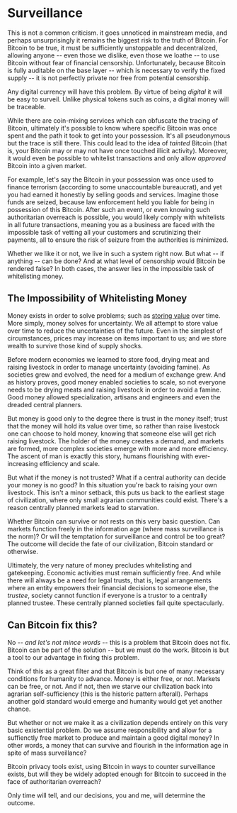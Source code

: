 # Surveillance

This is not a common criticism.
it goes unnoticed in mainstream media,
 and perhaps unsurprisingly it remains the
 biggest risk to the truth of Bitcoin.
For Bitcoin to be true, it must be sufficiently
 unstoppable and decentralized, allowing anyone
 -- even those we dislike, even those we loathe --
 to use Bitcoin without fear of
 financial censorship.
Unfortunately, because Bitcoin is fully
 auditable on the base layer
 -- which is necessary to verify the fixed supply --
 it is not perfectly private nor free
 from potential censorship.

Any digital currency will have this problem.
By virtue of being *digital* it will be
 easy to surveil.
Unlike physical tokens such as coins,
 a digital money will be traceable.

While there are coin-mixing services which can
 obfuscate the tracing of Bitcoin,
 ultimately it's possible to know
 where specific Bitcoin was once spent and
 the path it took to get into your possession.
It's all pseudonymous but the trace is still there.
This could lead to the idea of *tainted* Bitcoin
 (that is, your Bitcoin may or may not have once
 touched illicit activity).
Moreover, it would even be possible to whitelist
 transactions and only allow *approved*
 Bitcoin into a given market.

For example, let's say the Bitcoin in your
 possession was once used to finance terrorism
 (according to some unaccountable bureaucrat),
 and yet you had earned it honestly by
 selling goods and services.
Imagine those funds are seized,
 because law enforcement held you liable for
 being in possession of this Bitcoin.
After such an event, or even knowing
 such authoritarian overreach is possible,
 you would likely comply with whitelists
 in all future transactions, meaning you as
 a business are faced with the impossible task
 of vetting all your customers and scrutinizing
 their payments, all to ensure the
 risk of seizure from the authorities is
 minimized.

Whether we like it or not, we live in such
 a system right now.
But what -- if anything -- can be done?
And at what level of censorship would
 Bitcoin be rendered false?
In both cases, the answer lies in the impossible
 task of whitelisting money.


## The Impossibility of Whitelisting Money

Money exists in order to solve
 problems; such as
 [storing value](../bitcoin-as-money/store-of-value.md)
 over time.
More simply, money solves for uncertainty.
We all attempt to store value over time
 to reduce the
 uncertainties of the future.
Even in the simplest of circumstances,
 prices may increase on items important to us;
 and we store wealth to survive those kind
 of supply shocks.

Before modern economies we learned to
 store food, drying meat and raising 
 livestock in order to manage uncertainty
 (avoiding famine).
As societies grew and evolved, the need
 for a medium of exchange grew.
And as history proves,
 good money enabled societies to scale,
 so not everyone needs to be
 drying meats and raising 
 livestock in order to avoid a famine.
Good money allowed specialization, artisans
 and engineers and even the dreaded
 central planners.

But money is good only
 to the degree there is trust in the money itself;
 trust that the money will hold its value over
 time, so rather than raise livestock one
 can choose to hold money, knowing that 
 someone else will get rich raising livestock.
The holder of the money creates a demand,
 and markets are formed, more complex
 societies emerge with more and more efficiency.
The ascent of man is exactly this story,
 humans flourishing with ever-increasing
 efficiency and scale.

But what if the money is not trusted?
What if a central authority can decide
 your money is no good?
In this situation you're back to raising
 your own livestock.
This isn't a minor setback,
 this puts us back to the earliest
 stage of civilization, where
 only small agrarian communities
 could exist.
There's a reason centrally planned
 markets lead to starvation.

Whether Bitcoin can survive or not rests
 on this very basic question.
Can markets function freely
 in the information age
 (where mass surveillance is the norm)?
Or will the temptation for
 surveillance and control
 be too great?
The outcome will decide the
 fate of our civilization,
 Bitcoin standard or otherwise.

Ultimately, the very nature of money
 precludes whitelisting and gatekeeping.
Economic activities must remain
 sufficiently free.
And while there will always
 be a need for legal trusts, that is,
 legal arrangements where an entity
 empowers their financial decisions
 to someone else, the *trustee*,
 society cannot function
 if everyone is a trustor to
 a centrally planned trustee.
These centrally planned societies
 fail
 quite
 spectacularly.


## Can Bitcoin fix this?

No -- *and let's not mince words* --
 this is a problem that
 Bitcoin does not fix.
Bitcoin can be part of the 
 solution -- but we must do
 the work.
Bitcoin is but a tool to our
 advantage in fixing this problem.

Think of this as a 
 great filter
 and that Bitcoin is but
 one of many necessary
 conditions for humanity
 to advance.
Money is either free, or not.
Markets can be free, or not.
And if not, then we starve
 our civilization back into
 agrarian self-sufficiency
 (this is the historic pattern afterall).
Perhaps another gold standard
 would emerge and humanity
 would get yet another chance.

But whether or not we make it
 as a civilization depends
 entirely on this very 
 basic existential problem.
Do we assume responsibility
 and allow
 for a suffienctly free market
 to produce and maintain
 a good digital money?
In other words, a money that
 can survive and flourish in the
 information age in spite of mass
 surveillance?

Bitcoin privacy tools exist,
 using Bitcoin in ways to counter
 surveillance exists, but
 will they be widely adopted
 enough for Bitcoin to succeed
 in the face of authoritarian
 overreach?

Only time will tell, and our decisions,
 you and me, will determine the outcome.



